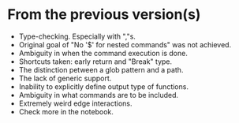 # From the previous version(s)

- Type-checking. Especially with ","s.
- Original goal of "No '$' for nested commands" was not achieved.
- Ambiguity in when the command execution is done.
- Shortcuts taken: early return and "Break" type.
- The distinction petween a glob pattern and a path.
- The lack of generic support.
- Inability to explicitly define output type of functions.
- Ambiguity in what commands are to be included.
- Extremely weird edge interactions.
- Check more in the notebook.
